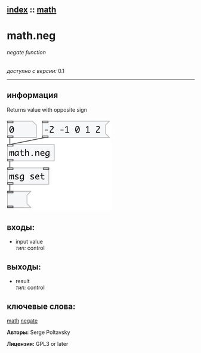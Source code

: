 [index](index.html) :: [math](category_math.html)
---

# math.neg

###### negate function

*доступно с версии:* 0.1

---


## информация
Returns value with opposite sign


[![example](../examples/img/math.neg.jpg)](../examples/pd/math.neg.pd)









## входы:

* input value<br>
_тип:_ control



## выходы:

* result<br>
_тип:_ control



## ключевые слова:

[math](keywords/math.html)
[negate](keywords/negate.html)






**Авторы:** Serge Poltavsky




**Лицензия:** GPL3 or later





